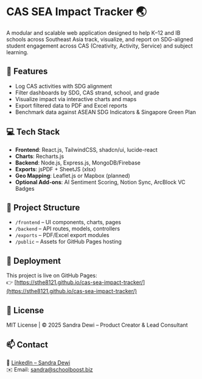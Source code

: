 # CAS SEA Impact Tracker 🌏

A modular and scalable web application designed to help K–12 and IB schools across Southeast Asia track, visualize, and report on SDG-aligned student engagement across CAS (Creativity, Activity, Service) and subject learning.

## 🌟 Features
- Log CAS activities with SDG alignment
- Filter dashboards by SDG, CAS strand, school, and grade
- Visualize impact via interactive charts and maps
- Export filtered data to PDF and Excel reports
- Benchmark data against ASEAN SDG Indicators & Singapore Green Plan

## 💻 Tech Stack
- **Frontend**: React.js, TailwindCSS, shadcn/ui, lucide-react
- **Charts**: Recharts.js
- **Backend**: Node.js, Express.js, MongoDB/Firebase
- **Exports**: jsPDF + SheetJS (xlsx)
- **Geo Mapping**: Leaflet.js or Mapbox (planned)
- **Optional Add-ons**: AI Sentiment Scoring, Notion Sync, ArcBlock VC Badges

## 📁 Project Structure
- `/frontend` – UI components, charts, pages
- `/backend` – API routes, models, controllers
- `/exports` – PDF/Excel export modules
- `/public` – Assets for GitHub Pages hosting

## 🚀 Deployment
This project is live on GitHub Pages:  
👉 [https://sthe8121.github.io/cas-sea-impact-tracker/](https://sthe8121.github.io/cas-sea-impact-tracker/)

## 📌 License
MIT License | © 2025 Sandra Dewi – Product Creator & Lead Consultant

## 📫 Contact
💼 [LinkedIn – Sandra Dewi](https://linkedin.com/in/sandradewiib)  
✉️ Email: sandra@schoolboost.biz